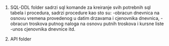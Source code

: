 1. SQL-DDL folder
   sadrzi sql komande za kreiranje svih potrebnih sql tabela i procedura,
   sadrzi procedure kao sto su:
   -obracun dnevnica na osnovu vremena provedenog u datim drzavama i cjenovnika dnevnica,
   -obracun troskova putnog naloga na osnovu putnih troskova i kursne liste
   -unos cjenovnika dnevnice itd.
   
3. API folder
   
